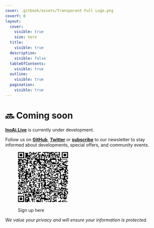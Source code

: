 ```yaml
---
cover: .gitbook/assets/Transparent Full Logo.png
coverY: 0
layout:
  cover:
    visible: true
    size: hero
  title:
    visible: true
  description:
    visible: false
  tableOfContents:
    visible: true
  outline:
    visible: true
  pagination:
    visible: true
---
```


# 🔜 Coming soon

[**InoAi.Live**](https://inoai.live/) is currently under development.

Follow us on [**GitHub**](https://github.com/official-kcalb), [**Twitter**](https://x.com/official\_kcalb) or [**subscribe**](https://aecb16de.sibforms.com/serve/MUIFAPoiHyYfbHoDXJgb3W3O5twLXtCyYoOwJuKWPS1TqLb3zOVe20oQGB08rxYLLPDO4k2tEzqM3vK0pCupidlrsGfb40MkNpAyqiRHWBuq8Jwu2x1pOONcdkhjsiLi3IsZrbqe4C-lmtqDUlQUJSYhDDsz08c6wFT8LpLTfof1NxJIfopvuL8TZiDyGLZuZTRuoBNzIxt2x1PB) to our newsletter to stay informed about developments, special offers, and community events.

<div align="left">

<figure><img src=".gitbook/assets/InoAi.Live _ Opt-in form QR code.png" alt="" width="160"><figcaption><p>Sign up here</p></figcaption></figure>

</div>

_We value your privacy and will ensure your information is protected._
